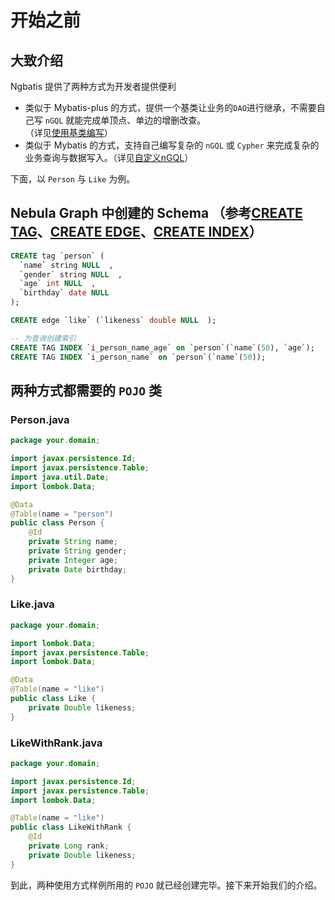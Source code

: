# 开始之前
## 大致介绍
Ngbatis 提供了两种方式为开发者提供便利
- 类似于 Mybatis-plus 的方式，提供一个基类让业务的`DAO`进行继承，不需要自己写 `nGQL` 就能完成单顶点、单边的增删改查。  
（详见[使用基类编写](/dev-example/dao-basic)）
- 类似于 Mybatis 的方式，支持自己编写复杂的 `nGQL` 或 `Cypher` 来完成复杂的业务查询与数据写入。（详见[自定义nGQL](/dev-example/custom-crud)）
  


下面，以 `Person` 与 `Like` 为例。

## Nebula Graph 中创建的 Schema （参考[CREATE TAG](https://docs.nebula-graph.com.cn/3.1.0/3.ngql-guide/10.tag-statements/1.create-tag/)、[CREATE EDGE](https://docs.nebula-graph.com.cn/3.1.0/3.ngql-guide/11.edge-type-statements/1.create-edge/)、[CREATE INDEX](https://docs.nebula-graph.com.cn/3.1.0/3.ngql-guide/14.native-index-statements/1.create-native-index/)）

```sql
CREATE tag `person` (
  `name` string NULL  , 
  `gender` string NULL  , 
  `age` int NULL  , 
  `birthday` date NULL  
);
```

```sql
CREATE edge `like` (`likeness` double NULL  );
```

```sql
-- 为查询创建索引
CREATE TAG INDEX `i_person_name_age` on `person`(`name`(50), `age`);
CREATE TAG INDEX `i_person_name` on `person`(`name`(50));
```

## 两种方式都需要的 `POJO` 类
### Person.java
```java
package your.domain;

import javax.persistence.Id;
import javax.persistence.Table;
import java.util.Date;
import lombok.Data;

@Data
@Table(name = "person")
public class Person {
    @Id
    private String name;
    private String gender;
    private Integer age;
    private Date birthday;
}
```

### Like.java
```java
package your.domain;

import lombok.Data;
import javax.persistence.Table;
import lombok.Data;

@Data
@Table(name = "like")
public class Like {
    private Double likeness;
}
```

### LikeWithRank.java
```java
package your.domain;

import javax.persistence.Id;
import javax.persistence.Table;
import lombok.Data;

@Table(name = "like")
public class LikeWithRank {
    @Id
    private Long rank;
    private Double likeness;
}
```

到此，两种使用方式样例所用的 `POJO` 就已经创建完毕。接下来开始我们的介绍。